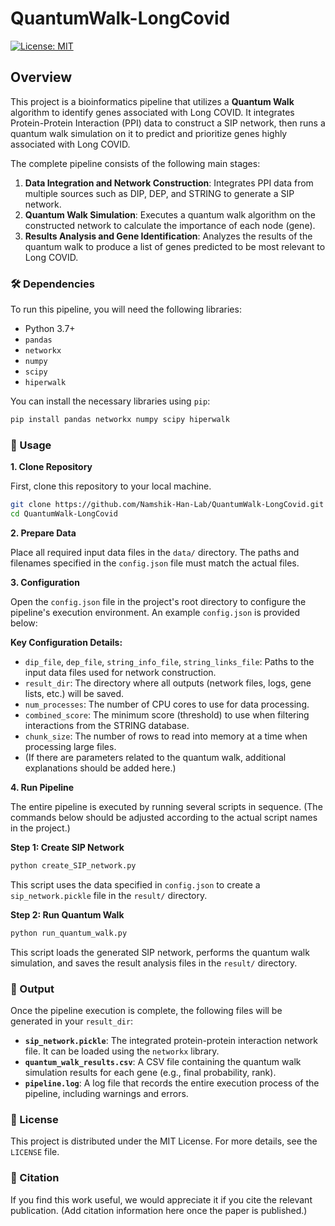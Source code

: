# QuantumWalk-LongCovid


[![License: MIT](https://img.shields.io/badge/License-MIT-yellow.svg)](https://opensource.org/licenses/MIT)

## Overview

This project is a bioinformatics pipeline that utilizes a **Quantum Walk** algorithm to identify genes associated with Long COVID. It integrates Protein-Protein Interaction (PPI) data to construct a SIP network, then runs a quantum walk simulation on it to predict and prioritize genes highly associated with Long COVID.

The complete pipeline consists of the following main stages:

1.  **Data Integration and Network Construction**: Integrates PPI data from multiple sources such as DIP, DEP, and STRING to generate a SIP network.
2.  **Quantum Walk Simulation**: Executes a quantum walk algorithm on the constructed network to calculate the importance of each node (gene).
3.  **Results Analysis and Gene Identification**: Analyzes the results of the quantum walk to produce a list of genes predicted to be most relevant to Long COVID.

### 🛠️ Dependencies

To run this pipeline, you will need the following libraries:
* Python 3.7+
* `pandas`
* `networkx`
* `numpy`
* `scipy`
* `hiperwalk`

You can install the necessary libraries using `pip`:
```bash
pip install pandas networkx numpy scipy hiperwalk
```

### 🚀 Usage

**1. Clone Repository**

First, clone this repository to your local machine.
```bash
git clone https://github.com/Namshik-Han-Lab/QuantumWalk-LongCovid.git
cd QuantumWalk-LongCovid
```

**2. Prepare Data**

Place all required input data files in the `data/` directory. The paths and filenames specified in the `config.json` file must match the actual files.

**3. Configuration**

Open the `config.json` file in the project's root directory to configure the pipeline's execution environment. An example `config.json` is provided below:

**Key Configuration Details:**
* `dip_file`, `dep_file`, `string_info_file`, `string_links_file`: Paths to the input data files used for network construction.
* `result_dir`: The directory where all outputs (network files, logs, gene lists, etc.) will be saved.
* `num_processes`: The number of CPU cores to use for data processing.
* `combined_score`: The minimum score (threshold) to use when filtering interactions from the STRING database.
* `chunk_size`: The number of rows to read into memory at a time when processing large files.
* (If there are parameters related to the quantum walk, additional explanations should be added here.)

**4. Run Pipeline**

The entire pipeline is executed by running several scripts in sequence. (The commands below should be adjusted according to the actual script names in the project.)

**Step 1: Create SIP Network**
```bash
python create_SIP_network.py
```
This script uses the data specified in `config.json` to create a `sip_network.pickle` file in the `result/` directory.

**Step 2: Run Quantum Walk**
```bash
python run_quantum_walk.py
```
This script loads the generated SIP network, performs the quantum walk simulation, and saves the result analysis files in the `result/` directory.

### 📂 Output

Once the pipeline execution is complete, the following files will be generated in your `result_dir`:

* **`sip_network.pickle`**: The integrated protein-protein interaction network file. It can be loaded using the `networkx` library.
* **`quantum_walk_results.csv`**: A CSV file containing the quantum walk simulation results for each gene (e.g., final probability, rank).
* **`pipeline.log`**: A log file that records the entire execution process of the pipeline, including warnings and errors.

### 📝 License

This project is distributed under the MIT License. For more details, see the `LICENSE` file.

### 📜 Citation

If you find this work useful, we would appreciate it if you cite the relevant publication. (Add citation information here once the paper is published.)
